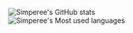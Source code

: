![Simperee's GitHub stats](https://github-readme-stats.vercel.app/api?username=Simperee&hide_border=true&count_private=true&show_icons=true&theme=omni)  
![Simperee's Most used languages](https://github-readme-stats.vercel.app/api/top-langs/?username=Simperee&layout=compact&hide_border=true&count_private=true&show_icons=true&theme=omni)
